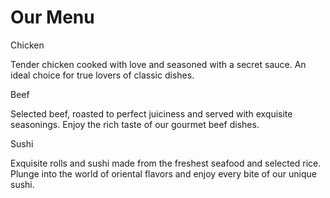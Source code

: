 <!DOCTYPE html>
<html lang="en">
<head>
    <link rel="stylesheet"
        type="text/css"
        href="style.css">
    <meta charset="utf-8">
    <meta name='viewport' content='width=device-width, initial-scale=1'>
    <title>Module 2 solution</title>
</head>
<body>
    <h1>Our Menu</h1>
    <div class='row'>
        <div class='col-lg-4 col-md-6 col-sm-12'>
            <div class='section'>
                <span id='pp1'>Chicken</span>
                <p>Tender chicken cooked with love and seasoned with a secret sauce. An ideal choice for true lovers of classic dishes.</p>
            </div>
        </div>
        <div class='col-lg-4 col-md-6 col-sm-12'>
            <div class='section'>
                <span id='pp2'>Beef</span>
                <p>Selected beef, roasted to perfect juiciness and served with exquisite seasonings. Enjoy the rich taste of our gourmet beef dishes.</p>
            </div>
        </div>
        <div class='col-lg-4 col-md-12 col-sm-12'>
            <div class='section'>
                <span id='pp3'>Sushi</span>
                <p>Exquisite rolls and sushi made from the freshest seafood and selected rice. Plunge into the world of oriental flavors and enjoy every bite of our unique sushi.</p>
            </div>
        </div>
    </div>
</body>
</html>
